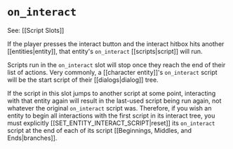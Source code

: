 # `on_interact`

See: [[Script Slots]]

If the player presses the interact button and the interact hitbox hits another [[entities|entity]], that entity's `on_interact` [[scripts|script]] will run.

Scripts run in the `on_interact` slot will stop once they reach the end of their list of actions. Very commonly, a [[character entity]]'s `on_interact` script will be the start script of their [[dialogs|dialog]] tree.

If the script in this slot jumps to another script at some point, interacting with that entity again will result in the last-used script being run again, not whatever the original `on_interact` script was. Therefore, if you wish an entity to begin all interactions with the first script in its interact tree, you must explicitly [[SET_ENTITY_INTERACT_SCRIPT|reset]] its `on_interact` script at the end of each of its script [[Beginnings, Middles, and Ends|branches]].
